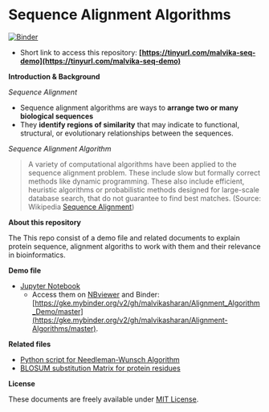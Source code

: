 # Sequence Alignment Algorithms

[![Binder](https://mybinder.org/badge_logo.svg)](https://mybinder.org/v2/gh/malvikasharan/Alignment_Algorithm_Demo/master)

- Short link to access this repository: **[https://tinyurl.com/malvika-seq-demo](https://tinyurl.com/malvika-seq-demo)**

**Introduction & Background**

*Sequence Alignment*

- Sequence alignment algorithms are ways to **arrange two or many biological sequences** 
- They **identify regions of similarity** that may indicate to functional, structural, or evolutionary relationships between the sequences.

*Sequence Alignment Algorithm*

> A variety of computational algorithms have been applied to the sequence alignment problem. These include slow but formally correct methods like dynamic programming. These also include efficient, heuristic algorithms or probabilistic methods designed for large-scale database search, that do not guarantee to find best matches. (Source: Wikipedia [Sequence Alignment](https://en.wikipedia.org/wiki/Sequence_alignment))

**About this repository**

The This repo consist of a demo file and related documents to explain protein sequence, alignment algoriths to work with them and their relevance in bioinformatics.

**Demo file**

- [Jupyter Notebook](https://github.com/malvikasharan/Alignment-Algorithms/blob/master/homage_to_alignment%20algorithms.ipynb)
  - Access them on [NBviewer](https://nbviewer.jupyter.org/github/malvikasharan/Alignment_Algorithm_Demo/blob/master/homage_to_alignment%20algorithms.ipynb) and Binder: [https://gke.mybinder.org/v2/gh/malvikasharan/Alignment_Algorithm_Demo/master](https://gke.mybinder.org/v2/gh/malvikasharan/Alignment-Algorithms/master).
  
**Related files**

- [Python script for Needleman-Wunsch Algorithm](https://github.com/malvikasharan/Alignment-Algorithms/blob/master/alignment_simple.py)
- [BLOSUM substitution Matrix for protein residues](https://github.com/malvikasharan/Alignment-Algorithms/blob/master/blosum62.bla)

**License**

These documents are freely available under [MIT License](https://github.com/malvikasharan/Alignment-Algorithms/blob/master/LICENSE).



